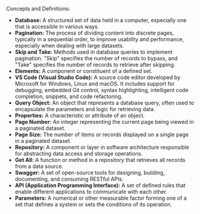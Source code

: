 Concepts and Definitions:

*   **Database:** A structured set of data held in a computer, especially one that is accessible in various ways.
*   **Pagination:** The process of dividing content into discrete pages, typically in a sequential order, to improve usability and performance, especially when dealing with large datasets.
*   **Skip and Take:** Methods used in database queries to implement pagination. "Skip" specifies the number of records to bypass, and "Take" specifies the number of records to retrieve after skipping.
*   **Elements:** A component or constituent of a defined set.
*   **VS Code (Visual Studio Code):** A source code editor developed by Microsoft for Windows, Linux and macOS. It includes support for debugging, embedded Git control, syntax highlighting, intelligent code completion, snippets, and code refactoring.
*   **Query Object:** An object that represents a database query, often used to encapsulate the parameters and logic for retrieving data.
*   **Properties:** A characteristic or attribute of an object.
*   **Page Number:** An integer representing the current page being viewed in a paginated dataset.
*   **Page Size:** The number of items or records displayed on a single page in a paginated dataset.
*   **Repository:** A component or layer in software architecture responsible for abstracting data access and storage operations.
*   **Get All:** A function or method in a repository that retrieves all records from a data source.
*   **Swagger:** A set of open-source tools for designing, building, documenting, and consuming RESTful APIs.
*   **API (Application Programming Interface):** A set of defined rules that enable different applications to communicate with each other.
*   **Parameters:** A numerical or other measurable factor forming one of a set that defines a system or sets the conditions of its operation.